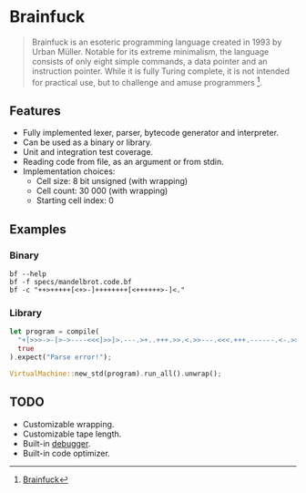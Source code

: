 # Brainfuck

> Brainfuck is an esoteric programming language created in 1993 by Urban Müller. Notable for its extreme minimalism, the language consists of only eight simple commands, a data pointer and an instruction pointer. While it is fully Turing complete, it is not intended for practical use, but to challenge and amuse programmers [^1].

## Features

- Fully implemented lexer, parser, bytecode generator and interpreter.
- Can be used as a binary or library.
- Unit and integration test coverage.
- Reading code from file, as an argument or from stdin.
- Implementation choices:
  - Cell size: 8 bit unsigned (with wrapping)
  - Cell count: 30 000 (with wrapping)
  - Starting cell index: 0

## Examples

### Binary

```
bf --help
bf -f specs/mandelbrot.code.bf
bf -c "++>+++++[<+>-]++++++++[<++++++>-]<."
```

### Library

```Rust
let program = compile(
  "+[>>>->-[>->----<<<]>>]>.---.>+..+++.>>.<.>>---.<<<.+++.------.<-.>>+.",
  true
).expect("Parse error!");

VirtualMachine::new_std(program).run_all().unwrap();
```

## TODO

- Customizable wrapping.
- Customizable tape length.
- Built-in [debugger](https://esolangs.org/wiki/Brainfuck#Extensions).
- Built-in code optimizer.

[^1]: [Brainfuck](https://en.wikipedia.org/wiki/Brainfuck)
